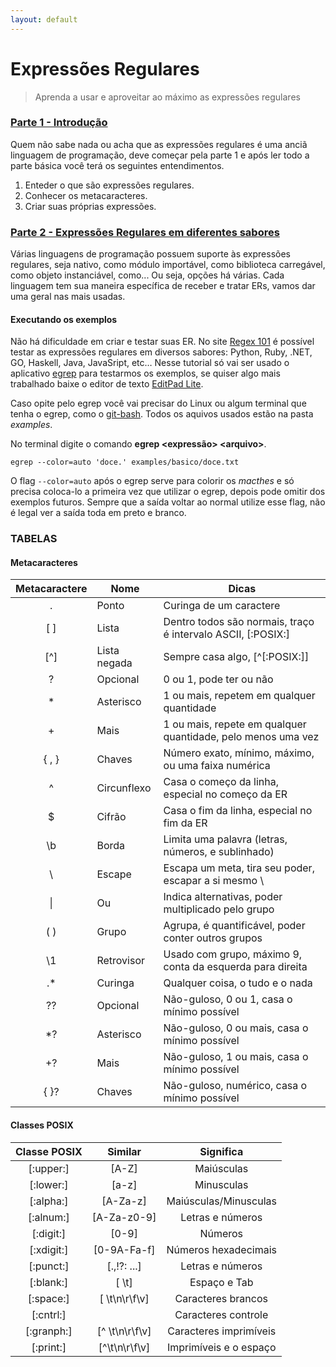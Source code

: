 ```yaml
---
layout: default
---
```

# Expressões Regulares


> Aprenda a usar e aproveitar ao máximo as expressões regulares

### [Parte 1 - Introdução]({{site.url}}parte_1/intro)

Quem não sabe nada ou acha que as expressões regulares é uma anciã linguagem de programação, deve começar pela parte 1 e após ler todo a parte básica você terá os seguintes entendimentos.

1. Enteder o que são expressões regulares.
2. Conhecer os metacaracteres.
3. Criar suas próprias expressões.

### [Parte 2 - Expressões Regulares em diferentes sabores]({{site.url}}parte_2/intro-linguagens)

Várias linguagens de programação possuem suporte às expressões regulares, seja nativo, como módulo importável, como biblioteca carregável, como objeto instanciável, como... Ou seja, opções há várias. Cada linguagem tem sua maneira específica de receber e tratar ERs, vamos dar uma geral nas mais usadas.

#### Executando os exemplos

Não há dificuldade em criar e testar suas ER. No site [Regex 101](https://regex101.com/) é possível testar as expressões regulares em diversos sabores: Python, Ruby, .NET, GO, Haskell, Java, JavaSript, etc… Nesse tutorial só vai ser usado o aplicativo [egrep](https://jneves.wordpress.com/tag/egrep/) para testarmos os exemplos, se quiser algo mais trabalhado baixe o editor de texto [EditPad Lite](https://www.editpadlite.com/download.html).

Caso opite pelo egrep você vai precisar do Linux ou algum terminal que tenha o egrep, como o [git-bash](https://git-scm.com/downloads). Todos os aquivos usados estão na pasta *examples*.

No terminal digite o comando **egrep \<expressão> \<arquivo>**.

```
egrep --color=auto 'doce.' examples/basico/doce.txt
```

O flag `--color=auto` após o egrep serve para colorir os *macthes* e só precisa coloca-lo a primeira vez que utilizar o egrep, depois pode omitir dos exemplos futuros. Sempre que a saída voltar ao normal utilize esse flag, não é legal ver a saída toda em preto e branco.

### TABELAS

#### Metacaracteres

| Metacaractere | Nome         | Dicas                                                         |
| :-----------: | ------------ | ------------------------------------------------------------- |
|    .          | Ponto        | Curinga de um caractere                                       |
|   [ ]         | Lista        | Dentro todos são normais, traço é intervalo ASCII, [:POSIX:] |
|   [^]         | Lista negada | Sempre casa algo, \[^[:POSIX:]]                               |
|    ?          | Opcional     | 0 ou 1, pode ter ou não                                       |
|    *          | Asterisco    | 1 ou mais, repetem em qualquer quantidade                     |
|    +          | Mais         | 1 ou mais, repete em qualquer quantidade, pelo menos uma vez   |
|   { , }       | Chaves       | Número exato, mínimo, máximo, ou uma faixa numérica           |
|    ^          | Circunflexo  | Casa o começo da linha, especial no começo da ER               |
|    $          | Cifrão       | Casa o fim da linha, especial no fim da ER                    |
|   \b          | Borda        | Limita uma palavra (letras, números, e sublinhado)           |
|    \          | Escape       | Escapa um meta, tira seu poder, escapar a si mesmo \\         |
|   \|          | Ou           | Indica alternativas, poder multiplicado pelo grupo            |
|   ( )         | Grupo        | Agrupa, é quantificável, poder conter outros grupos           |
|   \1          | Retrovisor   | Usado com grupo, máximo 9, conta da esquerda para direita     |
|   .*          | Curinga      | Qualquer coisa, o tudo e o nada                               |
|   ??          | Opcional     | Não-guloso, 0 ou 1, casa o mínimo possível                    |
|   *?          | Asterisco    | Não-guloso, 0 ou mais, casa o mínimo possível                 |
|   +?          | Mais         | Não-guloso, 1 ou mais, casa o mínimo possível                 |
|   { }?        | Chaves       | Não-guloso, numérico, casa o mínimo possível                  |

#### Classes POSIX

| Classe POSIX |  Similar       |    Significa           |
| :----------: | :------------: | :--------------------: |
| [:upper:]    |   [A-Z]        |    Maiúsculas          |
| [:lower:]    |   [a-z]        |    Minusculas          |
| [:alpha:]    |  [A-Za-z]      | Maiúsculas/Minusculas  |
| [:alnum:]    | [A-Za-z0-9]    |  Letras e números      |
| [:digit:]    |   [0-9]        |    Números             |
| [:xdigit:]   | [0-9A-Fa-f]    | Números hexadecimais   |
| [:punct:]    | [.,!?: ...]    |  Letras e números      |
| [:blank:]    |   [ \t]        |   Espaço e Tab         |
| [:space:]    | [ \t\n\r\f\v]  |  Caracteres brancos    |
| [:cntrl:]    |                | Caracteres controle    |
| [:granph:]   | [^ \t\n\r\f\v] | Caracteres imprimíveis |
| [:print:]    | [^\t\n\r\f\v]  | Imprimíveis e o espaço |
